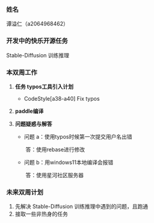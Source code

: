 ### 姓名

谭溢仁（a2064968462）

### 开发中的快乐开源任务

 Stable-Diffusion 训练推理

### 本双周工作

1. **任务 typos工具引入计划**

   - CodeStyle[a38-a40] Fix typos

2. **paddle编译**

3. **问题疑惑与解答**

   - 问题 a：使用typos时候第一次提交用户名出错

      ​    答：使用rebase进行修改

   - 问题 b：用windows11本地编译会报错

      ​    答：使用星河社区服务器


### 未来双周计划

1. 先解决 Stable-Diffusion 训练推理中遇到的问题，且跑通
1. 接取一些非热身的任务
